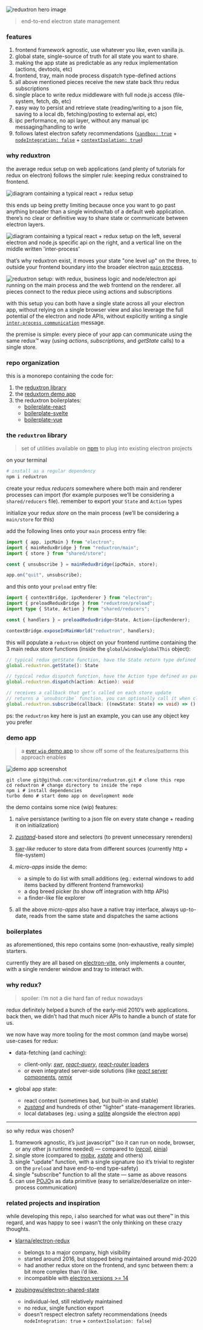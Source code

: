<picture>
  <source media="(prefers-color-scheme: dark)" srcset="./assets/readme-hero-dark.png"/>
  <source media="(prefers-color-scheme: light)" srcset="./assets/readme-hero-light.png"/>
  <img alt="reduxtron hero image" src="./assets/readme-hero-light.png"/>
</picture>

> end-to-end electron state management

### features

1. frontend framework agnostic, use whatever you like, even vanilla js.
1. global state, single-source of truth for all state you want to share.
1. making the app state as predictable as any redux implementation (actions, devtools, etc)
1. frontend, tray, main node process dispatch type-defined actions
1. all above mentioned pieces receive the new state back thru redux subscriptions
1. single place to write redux middleware with full node.js access (file-system, fetch, db, etc)
1. easy way to persist and retrieve state (reading/writing to a json file, saving to a local db, fetching/posting to external api, etc)
1. ipc performance, no api layer, without any manual ipc messaging/handling to write
1. follows latest electron safety recommendations ([`sandbox: true`](https://www.electronjs.org/docs/latest/tutorial/sandbox) + [`nodeIntegration: false`](https://www.electronjs.org/docs/latest/tutorial/security#isolation-for-untrusted-content) + [`contextIsolation: true`](https://www.electronjs.org/docs/latest/tutorial/context-isolation))

### why reduxtron

the average redux setup on web applications (and plenty of tutorials for redux on electron) follows the simpler rule: keeping redux constrained to frontend.

<picture>
  <source media="(prefers-color-scheme: dark)" srcset="./assets/readme-diagram-frontend-dark.png"/>
  <source media="(prefers-color-scheme: light)" srcset="./assets/readme-diagram-frontend-light.png"/>
  <img alt="diagram containing a typical react + redux setup" src="./assets/readme-diagram-frontend-light.png"/>
</picture>

this ends up being pretty limiting because once you want to go past anything broader than a single window/tab of a default web application. there’s no clear or definitive way to share state or communicate between electron layers.

<picture>
  <source media="(prefers-color-scheme: dark)" srcset="./assets/readme-diagram-question-dark.png"/>
  <source media="(prefers-color-scheme: light)" srcset="./assets/readme-diagram-question-light.png"/>
  <img alt="diagram containing a typical react + redux setup on the left, several electron and node.js specific api on the right, and a vertical line on the middle written 'inter-process'" src="./assets/readme-diagram-question-light.png"/>
</picture>

that’s why reduxtron exist, it moves your state "one level up" on the three, to outside your frontend boundary into the broader electron [`main` process](https://www.electronjs.org/docs/latest/tutorial/process-model#the-main-process).

<picture>
  <source media="(prefers-color-scheme: dark)" srcset="./assets/readme-diagram-full-dark.png"/>
  <source media="(prefers-color-scheme: light)" srcset="./assets/readme-diagram-full-light.png"/>
  <img alt="reduxtron setup: with redux, business logic and node/electron api running on the main process and the web frontend on the renderer. all pieces connect to the redux piece using actions and subscriptions" src="./assets/readme-diagram-full-light.png"/>
</picture>

with this setup you can both have a single state across all your electron app, without relying on a single browser view and also leverage the full potential of the electron and node APIs, without explicitly writing a single [`inter-process communication`](https://www.electronjs.org/docs/latest/tutorial/ipc) message.

the premise is simple: every piece of your app can communicate using the same redux™ way (using _actions_, _subscriptions_, and _getState_ calls) to a single store.

### repo organization

this is a monorepo containing the code for:

1. the [reduxtron library](./packages/reduxtron)
1. the [reduxtorn demo app](./packages/demo)
1. the reduxtron boilerplates:
   - [boilerplate-react](./packages/boilerplate-react)
   - [boilerplate-svelte](./packages/boilerplate-svelte)
   - [boilerplate-vue](./packages/boilerplate-vue)

### the `reduxtron` library

> set of utilities available on [npm](npmjs.com/package/reduxtron) to plug into existing electron projects

on your terminal

```bash
# install as a regular dependency
npm i reduxtron
```

create your redux _reducers_ somewhere where both main and renderer processes can import
(for example purposes we’ll be considering a `shared/reducers` file).
remember to export your `State` and `Action` types

initialize your redux _store_ on the main process (we’ll be considering a `main/store` for this)

add the following lines onto your `main` process entry file:

```ts
import { app, ipcMain } from "electron";
import { mainReduxBridge } from "reduxtron/main";
import { store } from "shared/store";

const { unsubscribe } = mainReduxBridge(ipcMain, store);

app.on("quit", unsubscribe);
```

and this onto your `preload` entry file:

```ts
import { contextBridge, ipcRenderer } from "electron";
import { preloadReduxBridge } from "reduxtron/preload";
import type { State, Action } from "shared/reducers";

const { handlers } = preloadReduxBridge<State, Action>(ipcRenderer);

contextBridge.exposeInMainWorld("reduxtron", handlers);
```

this will populate a `reduxtron` object on your frontend runtime containing the 3 main redux store functions (inside the `global`/`window`/`globalThis` object):

```ts
// typical redux getState function, have the State return type defined as return
global.reduxtron.getState(): State

// typical redux dispatch function, have the Action type defined as parameter
global.reduxtron.dispatch(action: Action): void

// receives a callback that get’s called on each store update
// returns a `unsubscribe` function, you can optionally call it when closing window or when you don’t want to listen for changes anymore.
global.reduxtron.subscribe(callback: ((newState: State) => void) => () => void)
```

ps: the `reduxtron` key here is just an example, you can use any object key you prefer

### demo app

> a [ever `wip` demo app](./packages/demo) to show off some of the features/patterns this approach enables

![demo app screenshot](./assets/readme-demo-screenshot.png)

```
git clone git@github.com:vitordino/reduxtron.git # clone this repo
cd reduxtron # change directory to inside the repo
npm i # install dependencies
turbo demo # start demo app on development mode
```

the demo contains some nice (wip) features:

1. naïve persistance (writing to a json file on every state change + reading it on initialization)
1. [_zustand_](https://github.com/pmndrs/zustand)-based store and selectors (to prevent unnecessary rerenders)
1. _[swr](https://swr.vercel.app/)-like_ reducer to store data from different sources (currently http + file-system)
1. _micro-apps_ inside the demo:

   - a simple to do list with small additions (eg.: external windows to add items backed by different frontend frameworks)
   - a dog breed picker (to show off integration with http APIs)
   - a finder-like file explorer

1. all the above _micro-apps_ also have a native tray interface, always up-to-date, reads from the same state and dispatches the same actions

### boilerplates

as aforementioned, this repo contains some (non-exhaustive, really simple) starters.

currently they are all based on [electron-vite](https://evite.netlify.app/), only implements a counter, with a single renderer window and tray to interact with.

### why redux?

> spoiler: i’m not a die hard fan of redux nowadays

redux definitely helped a bunch of the early-mid 2010’s web applications. back then, we didn’t had that much nicer APIs to handle a bunch of state for us.

we now have way more tooling for the most common (and maybe worse) use-cases for redux:

- data-fetching (and caching):

  - client-only: [_swr_](https://swr.vercel.app/), [_react-query_](https://tanstack.com/query/v3/), [_react-router_ loaders](https://reactrouter.com/en/main/route/loader)
  - or even integrated server-side solutions (like [_react_ server components](https://react.dev/blog/2023/03/22/react-labs-what-we-have-been-working-on-march-2023#react-server-components), [_remix_](https://remix.run/)

- global app state:
  - react context (sometimes bad, but built-in and stable)
  - [_zustand_](https://github.com/pmndrs/zustand) and hundreds of other "lighter" state-management libraries.
  - local databases (eg.: using a [sqlite](https://sqlite.org/) alongside the electron app)

---

so why redux was chosen?

1. framework agnostic, it’s just javascript™ (so it can run on node, browser, or any other js runtime needed) — compared to ([_recoil_](https://github.com/facebookexperimental/Recoil), [pinia](https://github.com/vuejs/pinia))
1. single store (compared to [_mobx_](https://github.com/mobxjs/mobx), [_xstate_](https://github.com/statelyai/xstate) and others)
1. single "update" function, with a single signature (so it’s trivial to register on the `preload` and have end-to-end type-safety)
1. single "subscribe" function to all the state — same as above reasons
1. can use [POJO](https://masteringjs.io/tutorials/fundamentals/pojo)s as data primitive (easy to serialize/deserialize on inter-process communication)

### related projects and inspiration

while developing this repo, i also searched for what was out there™ in this regard, and was happy to see i wasn’t the only thinking on these crazy thoughts.

- [klarna/electron-redux](https://github.com/klarna/electron-redux)

  - belongs to a major company, high visibility
  - started around 2016, but stopped being maintained around mid-2020
  - had another redux store on the frontend, and sync between them: a bit more complex than i’d like.
  - incompatible with [electron versions >= 14](https://github.com/klarna/electron-redux/issues/317)

- [zoubingwu/electron-shared-state](https://github.com/zoubingwu/electron-shared-state)
  - individual-led, still relatively maintained
  - no redux, single function export
  - doesn’t respect electron safety recommendations (needs `nodeIntegration: true` + `contextIsolation: false`)
